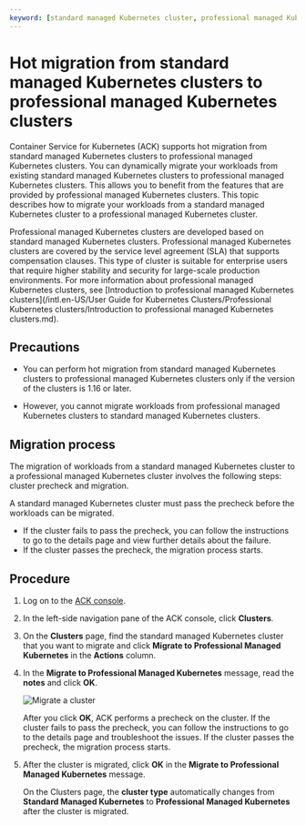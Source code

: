 ```yaml
---
keyword: [standard managed Kubernetes cluster, professional managed Kubernetes cluster, real-time migration, cluster upgrade]
---
```


# Hot migration from standard managed Kubernetes clusters to professional managed Kubernetes clusters

Container Service for Kubernetes \(ACK\) supports hot migration from standard managed Kubernetes clusters to professional managed Kubernetes clusters. You can dynamically migrate your workloads from existing standard managed Kubernetes clusters to professional managed Kubernetes clusters. This allows you to benefit from the features that are provided by professional managed Kubernetes clusters. This topic describes how to migrate your workloads from a standard managed Kubernetes cluster to a professional managed Kubernetes cluster.

Professional managed Kubernetes clusters are developed based on standard managed Kubernetes clusters. Professional managed Kubernetes clusters are covered by the service level agreement \(SLA\) that supports compensation clauses. This type of cluster is suitable for enterprise users that require higher stability and security for large-scale production environments. For more information about professional managed Kubernetes clusters, see [Introduction to professional managed Kubernetes clusters](/intl.en-US/User Guide for Kubernetes Clusters/Professional Kubernetes clusters/Introduction to professional managed Kubernetes clusters.md).

## Precautions

-   You can perform hot migration from standard managed Kubernetes clusters to professional managed Kubernetes clusters only if the version of the clusters is 1.16 or later.

-   However, you cannot migrate workloads from professional managed Kubernetes clusters to standard managed Kubernetes clusters.

## Migration process

The migration of workloads from a standard managed Kubernetes cluster to a professional managed Kubernetes cluster involves the following steps: cluster precheck and migration.

A standard managed Kubernetes cluster must pass the precheck before the workloads can be migrated.

-   If the cluster fails to pass the precheck, you can follow the instructions to go to the details page and view further details about the failure.
-   If the cluster passes the precheck, the migration process starts.

## Procedure

1.  Log on to the [ACK console](https://cs.console.aliyun.com).

2.  In the left-side navigation pane of the ACK console, click **Clusters**.

3.  On the **Clusters** page, find the standard managed Kubernetes cluster that you want to migrate and click **Migrate to Professional Managed Kubernetes** in the **Actions** column.

4.  In the **Migrate to Professional Managed Kubernetes** message, read the **notes** and click **OK**.

    ![Migrate a cluster](https://static-aliyun-doc.oss-accelerate.aliyuncs.com/assets/img/en-US/4660278061/p201671.png)

    After you click **OK**, ACK performs a precheck on the cluster. If the cluster fails to pass the precheck, you can follow the instructions to go to the details page and troubleshoot the issues. If the cluster passes the precheck, the migration process starts.

5.  After the cluster is migrated, click **OK** in the **Migrate to Professional Managed Kubernetes** message.

    On the Clusters page, the **cluster type** automatically changes from **Standard Managed Kubernetes** to **Professional Managed Kubernetes** after the cluster is migrated.


